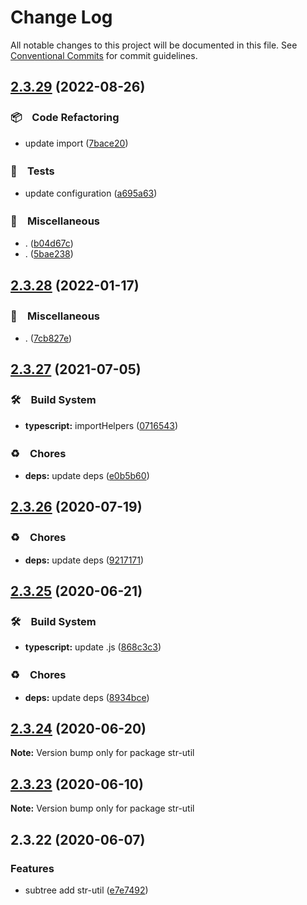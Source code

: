 # Change Log

All notable changes to this project will be documented in this file.
See [Conventional Commits](https://conventionalcommits.org) for commit guidelines.

## [2.3.29](https://github.com/bluelovers/ws-string/compare/str-util@2.3.28...str-util@2.3.29) (2022-08-26)



### 📦　Code Refactoring

* update import ([7bace20](https://github.com/bluelovers/ws-string/commit/7bace20f1efebf35b133e58e6dd107bb2ceeb562))


### 🚨　Tests

* update configuration ([a695a63](https://github.com/bluelovers/ws-string/commit/a695a63cafc1a89b5f86cdbeb4cf1295933c9039))


### 🔖　Miscellaneous

* . ([b04d67c](https://github.com/bluelovers/ws-string/commit/b04d67c8ca4b321cf88b01d82beb645f43a052e1))
* . ([5bae238](https://github.com/bluelovers/ws-string/commit/5bae23820b5f8032d9715292c485ed3272909c36))



## [2.3.28](https://github.com/bluelovers/ws-string/compare/str-util@2.3.27...str-util@2.3.28) (2022-01-17)


### 🔖　Miscellaneous

* . ([7cb827e](https://github.com/bluelovers/ws-string/commit/7cb827e5dc146474f8385ba919eefb48824c1dc2))





## [2.3.27](https://github.com/bluelovers/ws-string/compare/str-util@2.3.26...str-util@2.3.27) (2021-07-05)


### 🛠　Build System

* **typescript:** importHelpers ([0716543](https://github.com/bluelovers/ws-string/commit/07165434bf3e251a31c4d27966ea53136e5bc2e0))


### ♻️　Chores

* **deps:** update deps ([e0b5b60](https://github.com/bluelovers/ws-string/commit/e0b5b60acb7109a0f7a634ba942ada935906e655))





## [2.3.26](https://github.com/bluelovers/ws-string/compare/str-util@2.3.25...str-util@2.3.26) (2020-07-19)


### ♻️　Chores

* **deps:** update deps ([9217171](https://github.com/bluelovers/ws-string/commit/92171710ad05549c9fef9fc875b3b587d87afdb1))





## [2.3.25](https://github.com/bluelovers/ws-string/compare/str-util@2.3.24...str-util@2.3.25) (2020-06-21)


### 🛠　Build System

* **typescript:** update .js ([868c3c3](https://github.com/bluelovers/ws-string/commit/868c3c3f987efc2b7bc35cbd4c99ba1d79e33109))


### ♻️　Chores

* **deps:** update deps ([8934bce](https://github.com/bluelovers/ws-string/commit/8934bce53827a2af68a117c6e561fe201c5037ea))





## [2.3.24](https://github.com/bluelovers/ws-string/compare/str-util@2.3.23...str-util@2.3.24) (2020-06-20)

**Note:** Version bump only for package str-util





## [2.3.23](https://github.com/bluelovers/ws-string/compare/str-util@2.3.22...str-util@2.3.23) (2020-06-10)

**Note:** Version bump only for package str-util





## 2.3.22 (2020-06-07)


### Features

* subtree add str-util ([e7e7492](https://github.com/bluelovers/ws-string/commit/e7e74928ab4dd8e36caf5cebffe43f5d19a50b4e))
